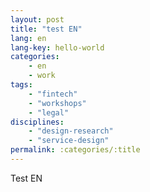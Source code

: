 ```yaml
---
layout: post
title: "test EN"
lang: en
lang-key: hello-world
categories:
    - en
    - work
tags:
    - "fintech"
    - "workshops"
    - "legal"
disciplines:
    - "design-research"
    - "service-design"
permalink: :categories/:title
---
```


Test EN
